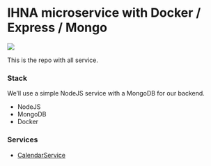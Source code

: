 # IHNA microservice with Docker / Express / Mongo

![](https://cdn-images-1.medium.com/max/1600/1*QEh5IJgYZZbgWOTcwY7jYQ.png)

This is the repo with all service.

### Stack
We’ll use a simple NodeJS service with a MongoDB for our backend.
- NodeJS
- MongoDB
- Docker

### Services

- [CalendarService](./services/calendar-service)